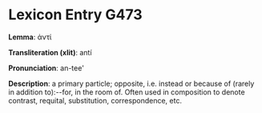 # Lexicon Entry G473

**Lemma**: ἀντί

**Transliteration (xlit)**: antí

**Pronunciation**: an-tee'

**Description**:
a primary particle; opposite, i.e. instead or because of (rarely in addition to):--for, in the room of. Often used in composition to denote contrast, requital, substitution, correspondence, etc.
